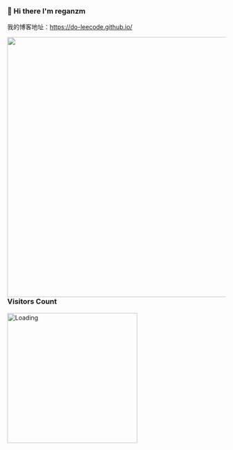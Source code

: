 ### :lemon: Hi there I'm reganzm 

我的博客地址：<url>https://do-leecode.github.io/</url>

<img align='left'  width="600" src="https://github-readme-stats.vercel.app/api?username=reganzm&show_icons=true&title_color=fff&icon_color=79ff97&text_color=9f9f9f&bg_color=151515"></img>
<br/>
### Visitors Count
<img align="left" width="300" src = "https://profile-counter.glitch.me/reganzm/count.svg" alt ="Loading"></img>
